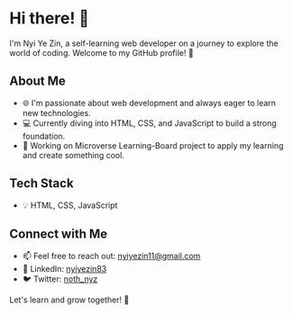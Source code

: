 # Hi there! 👋

I'm Nyi Ye Zin, a self-learning web developer on a journey to explore the world of coding. Welcome to my GitHub profile! 🚀

## About Me

- 🌐 I'm passionate about web development and always eager to learn new technologies.
- 💻 Currently diving into HTML, CSS, and JavaScript to build a strong foundation.
- 🚀 Working on Microverse Learning-Board project to apply my learning and create something cool.

## Tech Stack

- 💡 HTML, CSS, JavaScript

## Connect with Me

- 📫 Feel free to reach out: [nyiyezin11@gmail.com](nyiyezn11@gmail.com)
- 🔗 LinkedIn: [nyiyezin83](https://www.linkedin.com/in/nyiyezin83/)
- 🐦 Twitter: [noth_nyz](https://twitter.com/noth_nyz)

Let's learn and grow together! 🌱
